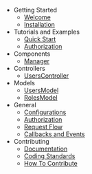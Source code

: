 
- Getting Started
    - [Welcome](/docs/1.0/index)
    - [Installation](/docs/1.0/installation)
- Tutorials and Examples
    - [Quick Start](/docs/1.0/tutorials-and-examples/quick-start)
    - [Authorization](/docs/1.0/tutorials-and-examples/authorization)
- Components
    - [Manager](/docs/1.0/components/manager)
- Controllers
    - [UsersController](/docs/1.0/controllers/users)
- Models
    - [UsersModel](/docs/1.0/models/users)
    - [RolesModel](/docs/1.0/models/roles)
- General
    - [Configurations](/docs/1.0/configurations)
    - [Authorization](/docs/1.0/authorization)
    - [Request Flow](/docs/1.0/request-flow)
    - [Callbacks and Events](/docs/1.0/callbacks)
- Contributing
	- [Documentation](/docs/1.0/contributing/documentation)
	- [Coding Standards](/docs/1.0/contributing/coding-standards)
	- [How To Contribute](/docs/1.0/contributing/how-to-contribute)


